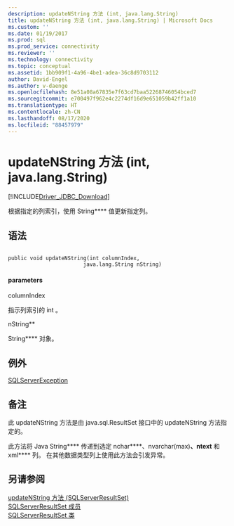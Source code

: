 ```yaml
---
description: updateNString 方法 (int, java.lang.String)
title: updateNString 方法 (int, java.lang.String) | Microsoft Docs
ms.custom: ''
ms.date: 01/19/2017
ms.prod: sql
ms.prod_service: connectivity
ms.reviewer: ''
ms.technology: connectivity
ms.topic: conceptual
ms.assetid: 1bb909f1-4a96-4be1-adea-36c8d9703112
author: David-Engel
ms.author: v-daenge
ms.openlocfilehash: 8e51a08a67835e7f63cd7baa52268746054bced7
ms.sourcegitcommit: e700497f962e4c2274df16d9e651059b42ff1a10
ms.translationtype: HT
ms.contentlocale: zh-CN
ms.lasthandoff: 08/17/2020
ms.locfileid: "88457979"
---
```

# <a name="updatenstring-method-int-javalangstring"></a>updateNString 方法 (int, java.lang.String)
[!INCLUDE[Driver_JDBC_Download](../../../includes/driver_jdbc_download.md)]

  根据指定的列索引，使用 String**** 值更新指定列。  
  
## <a name="syntax"></a>语法  
  
```  
  
public void updateNString(int columnIndex,  
                        java.lang.String nString)  
```  
  
#### <a name="parameters"></a>parameters  
 columnIndex   
  
 指示列索引的 int  。  
  
 nString**  
  
 String**** 对象。  
  
## <a name="exceptions"></a>例外  
 [SQLServerException](../../../connect/jdbc/reference/sqlserverexception-class.md)  
  
## <a name="remarks"></a>备注  
 此 updateNString 方法是由 java.sql.ResultSet 接口中的 updateNString 方法指定的。  
  
 此方法将 Java String**** 传递到选定 nchar****、nvarchar(max)****、ntext**** 和 xml**** 列。 在其他数据类型列上使用此方法会引发异常。  
  
## <a name="see-also"></a>另请参阅  
 [updateNString 方法 (SQLServerResultSet)](../../../connect/jdbc/reference/updatenstring-method-sqlserverresultset.md)   
 [SQLServerResultSet 成员](../../../connect/jdbc/reference/sqlserverresultset-members.md)   
 [SQLServerResultSet 类](../../../connect/jdbc/reference/sqlserverresultset-class.md)  
  
  
